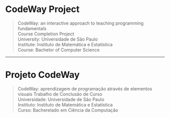 # CodeWay Project
> CodeWay: an interactive approach to teaching programming fundamentals  
> Course Completion Project  
> University: Universidade de São Paulo  
> Institute: Instituto de Matemática e Estatística  
> Course: Bachelor of Computer Science

---

# Projeto CodeWay
> CodeWay: aprendizagem de programação através de elementos visuais
> Trabalho de Conclusão de Curso  
> Universidade: Universidade de São Paulo  
> Instituto: Instituto de Matemática e Estatística  
> Curso: Bacherelado em Ciência da Computação